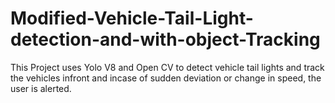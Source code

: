 # Modified-Vehicle-Tail-Light-detection-and-with-object-Tracking

This Project uses Yolo V8 and Open CV to detect vehicle tail lights and track the vehicles infront and incase of sudden deviation or change in speed, the user is alerted.
